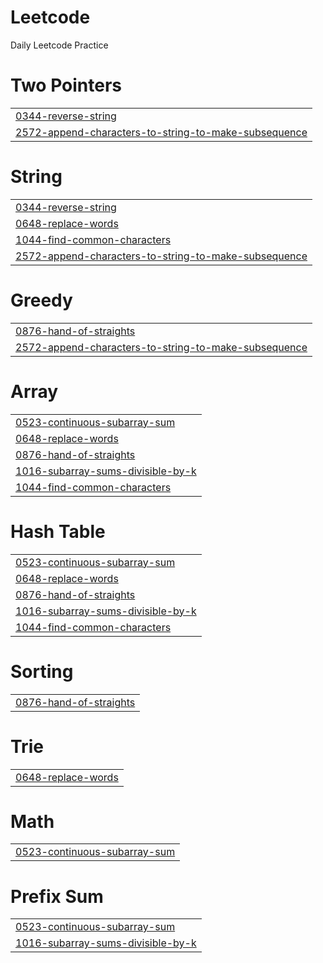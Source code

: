 # Leetcode

Daily Leetcode Practice


# Two Pointers
|  |
| ------- |
| [0344-reverse-string](https://github.com/Red-0111/Leetcode/tree/master/0344-reverse-string) |
| [2572-append-characters-to-string-to-make-subsequence](https://github.com/Red-0111/Leetcode/tree/master/2572-append-characters-to-string-to-make-subsequence) |
# String
|  |
| ------- |
| [0344-reverse-string](https://github.com/Red-0111/Leetcode/tree/master/0344-reverse-string) |
| [0648-replace-words](https://github.com/Red-0111/Leetcode/tree/master/0648-replace-words) |
| [1044-find-common-characters](https://github.com/Red-0111/Leetcode/tree/master/1044-find-common-characters) |
| [2572-append-characters-to-string-to-make-subsequence](https://github.com/Red-0111/Leetcode/tree/master/2572-append-characters-to-string-to-make-subsequence) |
# Greedy
|  |
| ------- |
| [0876-hand-of-straights](https://github.com/Red-0111/Leetcode/tree/master/0876-hand-of-straights) |
| [2572-append-characters-to-string-to-make-subsequence](https://github.com/Red-0111/Leetcode/tree/master/2572-append-characters-to-string-to-make-subsequence) |
# Array
|  |
| ------- |
| [0523-continuous-subarray-sum](https://github.com/Red-0111/Leetcode/tree/master/0523-continuous-subarray-sum) |
| [0648-replace-words](https://github.com/Red-0111/Leetcode/tree/master/0648-replace-words) |
| [0876-hand-of-straights](https://github.com/Red-0111/Leetcode/tree/master/0876-hand-of-straights) |
| [1016-subarray-sums-divisible-by-k](https://github.com/Red-0111/Leetcode/tree/master/1016-subarray-sums-divisible-by-k) |
| [1044-find-common-characters](https://github.com/Red-0111/Leetcode/tree/master/1044-find-common-characters) |
# Hash Table
|  |
| ------- |
| [0523-continuous-subarray-sum](https://github.com/Red-0111/Leetcode/tree/master/0523-continuous-subarray-sum) |
| [0648-replace-words](https://github.com/Red-0111/Leetcode/tree/master/0648-replace-words) |
| [0876-hand-of-straights](https://github.com/Red-0111/Leetcode/tree/master/0876-hand-of-straights) |
| [1016-subarray-sums-divisible-by-k](https://github.com/Red-0111/Leetcode/tree/master/1016-subarray-sums-divisible-by-k) |
| [1044-find-common-characters](https://github.com/Red-0111/Leetcode/tree/master/1044-find-common-characters) |
# Sorting
|  |
| ------- |
| [0876-hand-of-straights](https://github.com/Red-0111/Leetcode/tree/master/0876-hand-of-straights) |
# Trie
|  |
| ------- |
| [0648-replace-words](https://github.com/Red-0111/Leetcode/tree/master/0648-replace-words) |
# Math
|  |
| ------- |
| [0523-continuous-subarray-sum](https://github.com/Red-0111/Leetcode/tree/master/0523-continuous-subarray-sum) |
# Prefix Sum
|  |
| ------- |
| [0523-continuous-subarray-sum](https://github.com/Red-0111/Leetcode/tree/master/0523-continuous-subarray-sum) |
| [1016-subarray-sums-divisible-by-k](https://github.com/Red-0111/Leetcode/tree/master/1016-subarray-sums-divisible-by-k) |